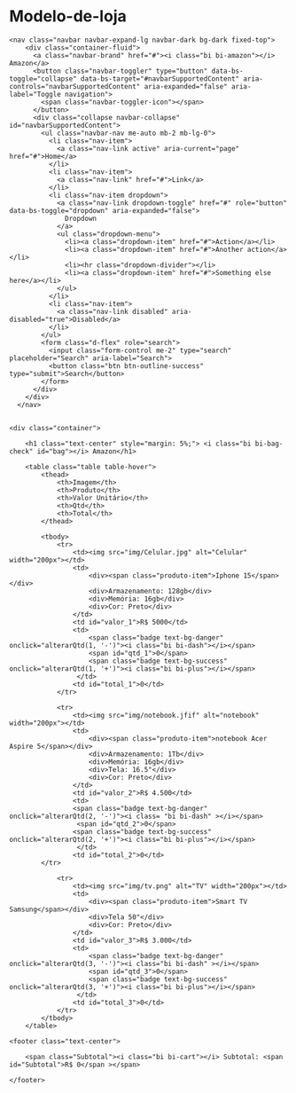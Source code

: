 # Modelo-de-loja
<!DOCTYPE html>
<html lang="en">
<head>
    <meta charset="UTF-8">
    <meta name="viewport" content="width=device-width, initial-scale=1.0">
    <title>Lojinha</title>
    <link rel="stylesheet" href="css/bootstrap.css">
    <link rel="stylesheet" href="https://cdn.jsdelivr.net/npm/bootstrap-icons@1.11.3/font/bootstrap-icons.min.css">
    <link rel="stylesheet" href="css/style.css">
    <script src="js/funcoes.js"></script>

</head>
<body>

    <nav class="navbar navbar-expand-lg navbar-dark bg-dark fixed-top">
        <div class="container-fluid">
          <a class="navbar-brand" href="#"><i class="bi bi-amazon"></i> Amazon</a>
          <button class="navbar-toggler" type="button" data-bs-toggle="collapse" data-bs-target="#navbarSupportedContent" aria-controls="navbarSupportedContent" aria-expanded="false" aria-label="Toggle navigation">
            <span class="navbar-toggler-icon"></span>
          </button>
          <div class="collapse navbar-collapse" id="navbarSupportedContent">
            <ul class="navbar-nav me-auto mb-2 mb-lg-0">
              <li class="nav-item">
                <a class="nav-link active" aria-current="page" href="#">Home</a>
              </li>
              <li class="nav-item">
                <a class="nav-link" href="#">Link</a>
              </li>
              <li class="nav-item dropdown">
                <a class="nav-link dropdown-toggle" href="#" role="button" data-bs-toggle="dropdown" aria-expanded="false">
                  Dropdown
                </a>
                <ul class="dropdown-menu">
                  <li><a class="dropdown-item" href="#">Action</a></li>
                  <li><a class="dropdown-item" href="#">Another action</a></li>
                  <li><hr class="dropdown-divider"></li>
                  <li><a class="dropdown-item" href="#">Something else here</a></li>
                </ul>
              </li>
              <li class="nav-item">
                <a class="nav-link disabled" aria-disabled="true">Disabled</a>
              </li>
            </ul>
            <form class="d-flex" role="search">
              <input class="form-control me-2" type="search" placeholder="Search" aria-label="Search">
              <button class="btn btn-outline-success" type="submit">Search</button>
            </form>
          </div>
        </div>
      </nav>
    

    <div class="container">

        <h1 class="text-center" style="margin: 5%;"> <i class="bi bi-bag-check" id="bag"></i> Amazon</h1>

        <table class="table table-hover"> 
            <thead>
                <th>Imagem</th>
                <th>Produto</th>
                <th>Valor Unitário</th>
                <th>Qtd</th>
                <th>Total</th>     
            </thead>

            <tbody>
                <tr>
                    <td><img src="img/Celular.jpg" alt="Celular" width="200px"></td>
                    <td>
                        <div><span class="produto-item">Iphone 15</span></div>
                        <div>Armazenamento: 128gb</div>
                        <div>Memória: 16gb</div>
                        <div>Cor: Preto</div>  
                    </td>
                    <td id="valor_1">R$ 5000</td>
                    <td>
                        <span class="badge text-bg-danger" onclick="alterarQtd(1, '-')"><i class="bi bi-dash"></i></span>
                        <span id="qtd_1">0</span>
                        <span class="badge text-bg-success" onclick="alterarQtd(1, '+')"><i class="bi bi-plus"></i></span>
                     </td>
                    <td id="total_1">0</td>
                </tr>

                <tr>
                    <td><img src="img/notebook.jfif" alt="notebook" width="200px"></td>
                    <td>
                        <div><span class="produto-item">notebook Acer Aspire 5</span></div>
                        <div>Armazenamento: 1Tb</div>
                        <div>Memória: 16gb</div>
                        <div>Tela: 16.5"</div>
                        <div>Cor: Preto</div> 
                    </td>
                    <td id="valor_2">R$ 4.500</td>
                    <td>
                    <span class="badge text-bg-danger" onclick="alterarQtd(2, '-')"><i class= "bi bi-dash" ></i></span>
                     <span id="qtd_2">0</span>
                    <span class="badge text-bg-success" onclick="alterarQtd(2, '+')"><i class="bi bi-plus"></i></span>
                     </td>
                    <td id="total_2">0</td>
            </tr>

                <tr>
                    <td><img src="img/tv.png" alt="TV" width="200px"></td>
                    <td>
                        <div><span class="produto-item">Smart TV Samsung</span></div>
                        <div>Tela 50"</div>
                        <div>Cor: Preto</div> 
                    </td>
                    <td id="valor_3">R$ 3.000</td>
                    <td>
                        <span class="badge text-bg-danger" onclick="alterarQtd(3, '-')"><i class="bi bi-dash" ></i></span>
                        <span id="qtd_3">0</span>
                        <span class="badge text-bg-success" onclick="alterarQtd(3, '+')"><i class="bi bi-plus"></i></span>
                     </td>
                    <td id="total_3">0</td>
                </tr> 
            </tbody>
        </table>

    <footer class="text-center">

        <span class="Subtotal"><i class="bi bi-cart"></i> Subtotal: <span id="Subtotal">R$ 0</span ></span>

    </footer>
</div>

</body>
</html>
